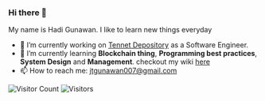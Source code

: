 ### Hi there 👋

My name is Hadi Gunawan. I like to learn new things everyday

- 🔭 I’m currently working on [Tennet Depository](https://tennet.id) as a Software Engineer.
- 🌱 I’m currently learning **Blockchain thing**, **Programming best practices**, **System Design** and **Management**. checkout my wiki [here](https://github.com/hadigun007/personal-wiki/blob/main/README.md)
- 📫 How to reach me: jtgunawan007@gmail.com


![Visitor Count](https://hits.seeyoufarm.com/api/count/incr/badge.svg?url=https%3A%2F%2Fgithub.com%2Fhadigun007%2F&count_bg=%2379C83D&title_bg=%23555555&icon=github.svg&icon_color=%23E7E7E7&title=Profile+Views&edge_flat=false)
![Visitors](https://visitor-badge.glitch.me/badge?page_id=hadigun007)



